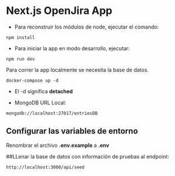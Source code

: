 # Next.js OpenJira App

* Para reconstruir los módulos de node, ejecutar el comando:
```
npm install
```

* Para iniciar la app en modo desarrollo, ejecutar:
```
npm run dev
```

Para correr la app localmente se necesita la base de datos.

```
docker-compose up -d
```

* El -d significa __detached__

* MongoDB URL Local:
```
mongodb://localhost:27017/entriesDB
```

## Configurar las variables de entorno
Renombrar el archivo __.env.example__ a __.env__

##LLenar la base de datos con información de pruebas al endpoint:
```
http://localhost:3000/api/seed
```